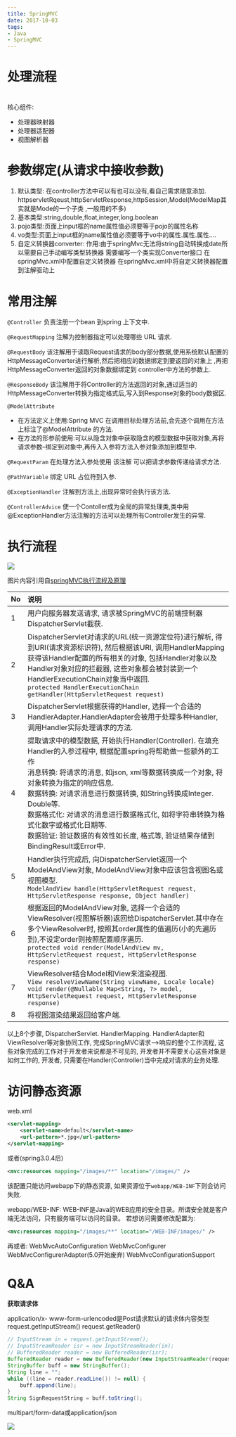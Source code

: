 ```yaml
---
title: SpringMVC
date: 2017-10-03
tags:
- Java
- SpringMVC
---
```


# 处理流程


#

核心组件:

* 处理器映射器
* 处理器适配器
* 视图解析器

# 参数绑定(从请求中接收参数)

1. 默认类型:
    在controller方法中可以有也可以没有,看自己需求随意添加.
    httpservletRqeust,httpServletResponse,httpSession,Model(ModelMap其实就是Mode的一个子类
    ,一般用的不多)
2. 基本类型:string,double,float,integer,long.boolean
3. pojo类型:页面上input框的name属性值必须要等于pojo的属性名称
4. vo类型:页面上input框的name属性值必须要等于vo中的属性.属性.属性....
5. 自定义转换器converter:
    作用:由于springMvc无法将string自动转换成date所以需要自己手动编写类型转换器
    需要编写一个类实现Converter接口
    在springMvc.xml中配置自定义转换器
    在springMvc.xml中将自定义转换器配置到注解驱动上

# 常用注解

`@Controller`
负责注册一个bean 到spring 上下文中.

`@RequestMapping`
注解为控制器指定可以处理哪些 URL 请求.

`@RequestBody`
该注解用于读取Request请求的body部分数据,使用系统默认配置的HttpMessageConverter进行解析,然后把相应的数据绑定到要返回的对象上 ,再把HttpMessageConverter返回的对象数据绑定到 controller中方法的参数上.

`@ResponseBody`
该注解用于将Controller的方法返回的对象,通过适当的HttpMessageConverter转换为指定格式后,写入到Response对象的body数据区.

`@ModelAttribute`
* 在方法定义上使用:Spring MVC 在调用目标处理方法前,会先逐个调用在方法上标注了@ModelAttribute 的方法.
* 在方法的形参前使用:可以从隐含对象中获取隐含的模型数据中获取对象,再将请求参数–绑定到对象中,再传入入参将方法入参对象添加到模型中.

`@RequestParam`
在处理方法入参处使用 该注解 可以把请求参数传递给请求方法.

`@PathVariable`
绑定 URL 占位符到入参.

`@ExceptionHandler`
注解到方法上,出现异常时会执行该方法.

`@ControllerAdvice`
使一个Contoller成为全局的异常处理类,类中用@ExceptionHandler方法注解的方法可以处理所有Controller发生的异常.

# 执行流程

![](https://raw.githubusercontent.com/LuVx21/doc/master/source/_posts/99.img/SpringMVC_Flow.png)

图片内容引用自[springMVC执行流程及原理](https://blog.csdn.net/liangzi_lucky/article/details/52459378)

|   No   |    说明                                     |
| :--- | :----------------------------------------------------------- |
| 1    | 用户向服务器发送请求, 请求被SpringMVC的前端控制器DispatcherServlet截获. |
| 2    | DispatcherServlet对请求的URL(统一资源定位符)进行解析, 得到URI(请求资源标识符), 然后根据该URI, 调用HandlerMapping获得该Handler配置的所有相关的对象, 包括Handler对象以及Handler对象对应的拦截器, 这些对象都会被封装到一个HandlerExecutionChain对象当中返回.<br/>`protected HandlerExecutionChain getHandler(HttpServletRequest request)` |
| 3    | DispatcherServlet根据获得的Handler, 选择一个合适的HandlerAdapter.HandlerAdapter会被用于处理多种Handler, 调用Handler实际处理请求的方法. |
| 4    | 提取请求中的模型数据, 开始执行Handler(Controller). 在填充Handler的入参过程中, 根据配置spring将帮助做一些额外的工作<br/>消息转换: 将请求的消息, 如json, xml等数据转换成一个对象, 将对象转换为指定的响应信息.<br/>数据转换: 对请求消息进行数据转换, 如String转换成Integer. Double等.<br/>数据格式化: 对请求的消息进行数据格式化, 如将字符串转换为格式化数字或格式化日期等.<br/>数据验证: 验证数据的有效性如长度, 格式等, 验证结果存储到BindingResult或Error中. |
| 5    | Handler执行完成后, 向DispatcherServlet返回一个ModelAndView对象, ModelAndView对象中应该包含视图名或视图模型.<br/>`ModelAndView handle(HttpServletRequest request, HttpServletResponse response, Object handler)` |
| 6    | 根据返回的ModelAndView对象, 选择一个合适的ViewResolver(视图解析器)返回给DispatcherServlet.其中存在多个ViewResolver时, 按照其order属性的值遍历(小的先遍历到),不设定order则按照配置顺序遍历.<br/>`protected void render(ModelAndView mv, HttpServletRequest request, HttpServletResponse response)` |
| 7    | ViewResolver结合Model和View来渲染视图.<br/>`View resolveViewName(String viewName, Locale locale)`<br/>`void render(@Nullable Map<String, ?> model, HttpServletRequest request, HttpServletResponse response)` |
| 8    | 将视图渲染结果返回给客户端.                                  |

以上8个步骤, DispatcherServlet. HandlerMapping. HandlerAdapter和ViewResolver等对象协同工作, 完成SpringMVC请求—>响应的整个工作流程, 这些对象完成的工作对于开发者来说都是不可见的, 开发者并不需要关心这些对象是如何工作的, 开发者, 只需要在Handler(Controller)当中完成对请求的业务处理.

# 访问静态资源

web.xml

```xml
<servlet-mapping>
    <servlet-name>default</servlet-name>
    <url-pattern>*.jpg</url-pattern>
</servlet-mapping>
```

或者(spring3.0.4后)
```xml
<mvc:resources mapping="/images/**" location="/images/" />
```
该配置只能访问webapp下的静态资源, 如果资源位于`webapp/WEB-INF`下则会访问失败.

webapp/WEB-INF: WEB-INF是Java的WEB应用的安全目录。所谓安全就是客户端无法访问，只有服务端可以访问的目录。
若想访问需要修改配置为:
```xml
<mvc:resources mapping="/images/**" location="/WEB-INF/images/" />
```

再或者:
WebMvcAutoConfiguration
WebMvcConfigurer
WebMvcConfigurerAdapter(5.0开始废弃)
WebMvcConfigurationSupport

# Q&A



**获取请求体**

application/x- www-form-urlencoded是Post请求默认的请求体内容类型
request.getInputStream()
request.getReader()

```Java
// InputStream in = request.getInputStream();  
// InputStreamReader isr = new InputStreamReader(in);  
// BufferedReader reader = new BufferedReader(isr);
BufferedReader reader = new BufferedReader(new InputStreamReader(request.getInputStream(), "UTF8"));
StringBuffer buff = new StringBuffer();
String line = "";
while ((line = reader.readLine()) != null) {
    buff.append(line);
}
String SignRequestString = buff.toString();
```

multipart/form-data或application/json

[![](https://static.segmentfault.com/v-5b1df2a7/global/img/creativecommons-cc.svg)](https://creativecommons.org/licenses/by-nc-nd/4.0/)
